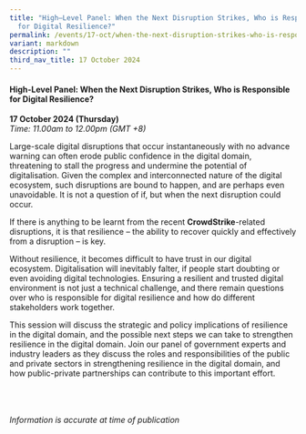 ```yaml
---
title: "High–Level Panel: When the Next Disruption Strikes, Who is Responsible
  for Digital Resilience?"
permalink: /events/17-oct/when-the-next-disruption-strikes-who-is-responsible-for-digital-resilience/
variant: markdown
description: ""
third_nav_title: 17 October 2024
---
```

#### **High-Level Panel: When the Next Disruption Strikes, Who is Responsible for Digital Resilience?**

**17 October 2024 (Thursday)**  
*Time: 11.00am to 12.00pm (GMT +8)*

Large-scale digital disruptions that occur instantaneously with no advance warning can often erode public confidence in the digital domain, threatening to stall the progress and undermine the potential of digitalisation. Given the complex and interconnected nature of the digital ecosystem, such disruptions are bound to happen, and are perhaps even unavoidable. It is not a question of if, but when the next disruption could occur. 

If there is anything to be learnt from the recent **CrowdStrike**-related disruptions, it is that resilience – the ability to recover quickly and effectively from a disruption – is key. 

Without resilience, it becomes difficult to have trust in our digital ecosystem. Digitalisation will inevitably falter, if people start doubting or even avoiding digital technologies. Ensuring a resilient and trusted digital environment is not just a technical challenge, and there remain questions over who is responsible for digital resilience and how do different stakeholders work together. 

This session will discuss the strategic and policy implications of resilience in the digital domain, and the possible next steps we can take to strengthen resilience in the digital domain. Join our panel of government experts and industry leaders as they discuss the roles and responsibilities of the public and private sectors in strengthening resilience in the digital domain, and how public-private partnerships can contribute to this important effort.

<br><br><br>
*Information is accurate at time of publication*
